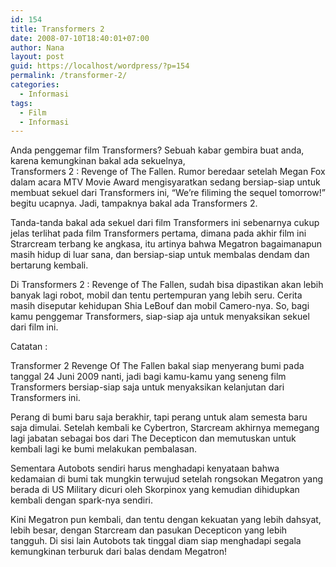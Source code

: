 ```yaml
---
id: 154
title: Transformers 2
date: 2008-07-10T18:40:01+07:00
author: Nana
layout: post
guid: https://localhost/wordpress/?p=154
permalink: /transformer-2/
categories:
  - Informasi
tags:
  - Film
  - Informasi
---
```

Anda penggemar film Transformers? Sebuah kabar gembira buat anda, karena kemungkinan bakal ada sekuelnya,  
Transformers 2 : Revenge of The Fallen. Rumor beredaar setelah Megan Fox dalam acara MTV Movie Award mengisyaratkan sedang bersiap-siap untuk membuat sekuel dari Transformers ini, “We’re filiming the sequel tomorrow!” begitu ucapnya. Jadi, tampaknya bakal ada Transformers 2.

Tanda-tanda bakal ada sekuel dari film Transformers ini sebenarnya cukup jelas terlihat pada film Transformers pertama, dimana pada akhir film ini Strarcream terbang ke angkasa, itu artinya bahwa Megatron bagaimanapun masih hidup di luar sana, dan bersiap-siap untuk membalas dendam dan bertarung kembali.

Di Transformers 2 : Revenge of The Fallen, sudah bisa dipastikan akan lebih banyak lagi robot, mobil dan tentu pertempuran yang lebih seru. Cerita masih diseputar kehidupan Shia LeBouf dan mobil Camero-nya. So, bagi kamu penggemar Transformers, siap-siap aja untuk menyaksikan sekuel dari film ini.

Catatan :

Transformer 2 Revenge Of The Fallen bakal siap menyerang bumi pada tanggal 24 Juni 2009 nanti, jadi bagi kamu-kamu yang seneng film Transformers bersiap-siap saja untuk menyaksikan kelanjutan dari Transformers ini.

Perang di bumi baru saja berakhir, tapi perang untuk alam semesta baru saja dimulai. Setelah kembali ke Cybertron, Starcream akhirnya memegang lagi jabatan sebagai bos dari The Decepticon dan memutuskan untuk kembali lagi ke bumi melakukan pembalasan.

Sementara Autobots sendiri harus menghadapi kenyataan bahwa kedamaian di bumi tak mungkin terwujud setelah rongsokan Megatron yang berada di US Military dicuri oleh Skorpinox yang kemudian dihidupkan kembali dengan spark-nya sendiri.

Kini Megatron pun kembali, dan tentu dengan kekuatan yang lebih dahsyat, lebih besar, dengan Starcream dan pasukan Decepticon yang lebih tangguh. Di sisi lain Autobots tak tinggal diam siap menghadapi segala kemungkinan terburuk dari balas dendam Megatron!